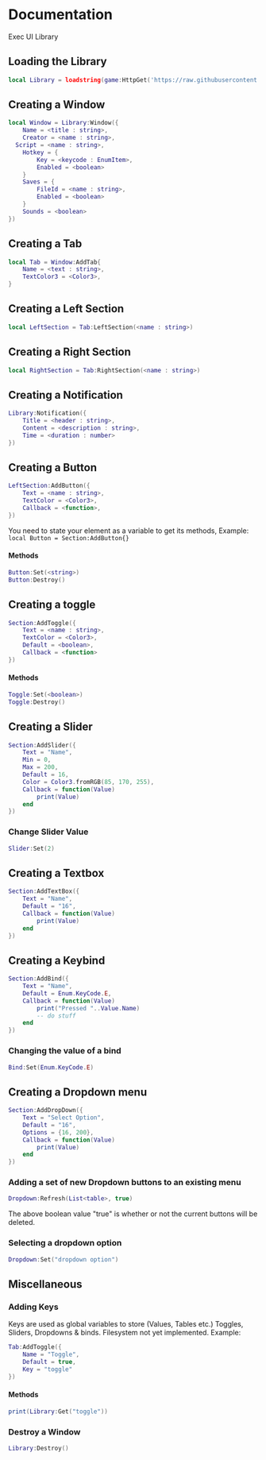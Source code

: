 # Documentation
Exec UI Library

## Loading the Library
```lua
local Library = loadstring(game:HttpGet('https://raw.githubusercontent.com/Player788/Exec-UI-Library/main/src.lua'))()
```

## Creating a Window
```lua
local Window = Library:Window({
	Name = <title : string>, 
	Creator = <name : string>,
  Script = <name : string>,
	Hotkey = {
		Key = <keycode : EnumItem>, 
		Enabled = <boolean>
	}
	Saves = {
		FileId = <name : string>,
		Enabled = <boolean>
	}
	Sounds = <boolean>
})
```

## Creating a Tab
```lua
local Tab = Window:AddTab{
	Name = <text : string>,
	TextColor3 = <Color3>,
}
```

## Creating a Left Section
```lua
local LeftSection = Tab:LeftSection(<name : string>)
```
## Creating a Right Section
```lua
local RightSection = Tab:RightSection(<name : string>)
```

## Creating a Notification
```lua
Library:Notification({
	Title = <header : string>,
	Content = <description : string>,
	Time = <duration : number>
})
```

## Creating a Button
```lua
LeftSection:AddButton({
	Text = <name : string>,
	TextColor = <Color3>,
	Callback = <function>,
})
```
You need to state your element as a variable to get its methods, Example: ``` local Button = Section:AddButton{} ```

#### Methods
```lua
Button:Set(<string>)
Button:Destroy()
```

## Creating a toggle
```lua
Section:AddToggle({
	Text = <name : string>,
	TextColor = <Color3>,
	Default = <boolean>,
	Callback = <function>
})
```

#### Methods
```lua
Toggle:Set(<boolean>)
Toggle:Destroy()
```

## Creating a Slider
```lua
Section:AddSlider({
	Text = "Name",
	Min = 0,
	Max = 200,
	Default = 16,
	Color = Color3.fromRGB(85, 170, 255),
	Callback = function(Value)
		print(Value)
	end
})
```

### Change Slider Value
```lua
Slider:Set(2)
```

## Creating a Textbox
```lua
Section:AddTextBox({
	Text = "Name",
	Default = "16",
	Callback = function(Value)
		print(Value)
	end
})

```


## Creating a Keybind
```lua
Section:AddBind({
	Text = "Name",
	Default = Enum.KeyCode.E,
	Callback = function(Value)
		print("Pressed "..Value.Name)
		-- do stuff
	end    
})
```

### Changing the value of a bind
```lua
Bind:Set(Enum.KeyCode.E)
```


## Creating a Dropdown menu
```lua
Section:AddDropDown({
	Text = "Select Option",
	Default = "16",
	Options = {16, 200},
	Callback = function(Value)
		print(Value)
	end
})
```

### Adding a set of new Dropdown buttons to an existing menu
```lua
Dropdown:Refresh(List<table>, true)
```

The above boolean value "true" is whether or not the current buttons will be deleted.

### Selecting a dropdown option
```lua
Dropdown:Set("dropdown option")
```

## Miscellaneous

### Adding Keys
Keys are used as global variables to store (Values, Tables etc.) Toggles, Sliders, Dropdowns & binds. Filesystem not yet implemented.
Example:
```lua
Tab:AddToggle({
    Name = "Toggle",
    Default = true,
    Key = "toggle"
})
```
#### Methods
```lua
print(Library:Get("toggle"))
```

### Destroy a Window
```lua
Library:Destroy()
```

